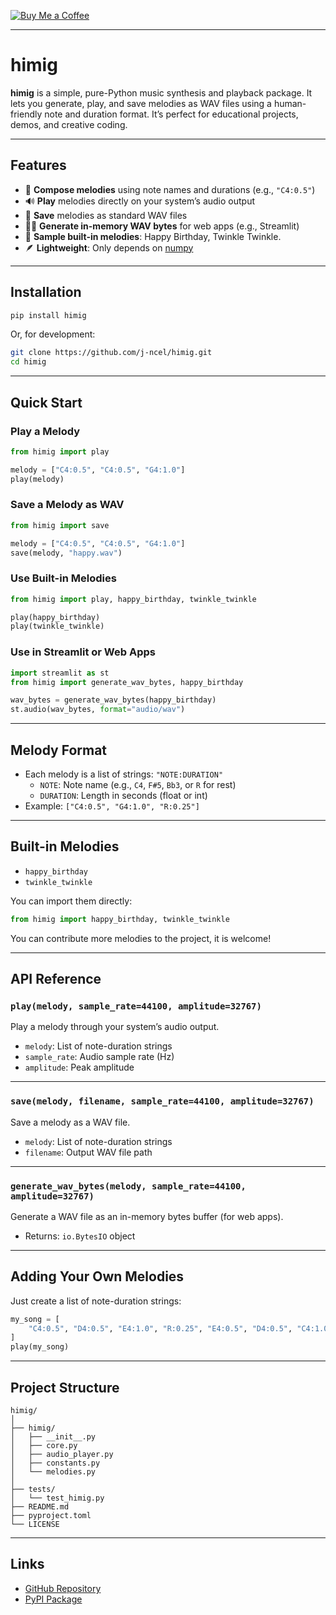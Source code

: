 [![Buy Me a Coffee](https://img.shields.io/badge/Buy%20Me%20a%20Coffee-%23FFDD00?style=for-the-badge&logo=buy-me-a-coffee&logoColor=black)](https://buymeacoffee.com/jncel)

---

# himig

**himig** is a simple, pure-Python music synthesis and playback package. It lets you generate, play, and save melodies as WAV files using a human-friendly note and duration format. It’s perfect for educational projects, demos, and creative coding.

---

## Features

- 🎵 **Compose melodies** using note names and durations (e.g., `"C4:0.5"`)
- 🔊 **Play** melodies directly on your system’s audio output
- 💾 **Save** melodies as standard WAV files
- 🧑‍💻 **Generate in-memory WAV bytes** for web apps (e.g., Streamlit)
- 🎼 **Sample built-in melodies**: Happy Birthday, Twinkle Twinkle.
- 🪶 **Lightweight**: Only depends on [numpy](https://numpy.org/)

---

## Installation

```sh
pip install himig
```

Or, for development:

```sh
git clone https://github.com/j-ncel/himig.git
cd himig
```

---

## Quick Start

### Play a Melody

```python
from himig import play

melody = ["C4:0.5", "C4:0.5", "G4:1.0"]
play(melody)
```

### Save a Melody as WAV

```python
from himig import save

melody = ["C4:0.5", "C4:0.5", "G4:1.0"]
save(melody, "happy.wav")
```

### Use Built-in Melodies

```python
from himig import play, happy_birthday, twinkle_twinkle

play(happy_birthday)
play(twinkle_twinkle)
```

### Use in Streamlit or Web Apps

```python
import streamlit as st
from himig import generate_wav_bytes, happy_birthday

wav_bytes = generate_wav_bytes(happy_birthday)
st.audio(wav_bytes, format="audio/wav")
```

---

## Melody Format

- Each melody is a list of strings: `"NOTE:DURATION"`
  - `NOTE`: Note name (e.g., `C4`, `F#5`, `Bb3`, or `R` for rest)
  - `DURATION`: Length in seconds (float or int)
- Example: `["C4:0.5", "G4:1.0", "R:0.25"]`

---

## Built-in Melodies

- `happy_birthday`
- `twinkle_twinkle`

You can import them directly:

```python
from himig import happy_birthday, twinkle_twinkle
```

You can contribute more melodies to the project, it is welcome!

---

## API Reference

### `play(melody, sample_rate=44100, amplitude=32767)`

Play a melody through your system’s audio output.

- `melody`: List of note-duration strings
- `sample_rate`: Audio sample rate (Hz)
- `amplitude`: Peak amplitude

---

### `save(melody, filename, sample_rate=44100, amplitude=32767)`

Save a melody as a WAV file.

- `melody`: List of note-duration strings
- `filename`: Output WAV file path

---

### `generate_wav_bytes(melody, sample_rate=44100, amplitude=32767)`

Generate a WAV file as an in-memory bytes buffer (for web apps).

- Returns: `io.BytesIO` object

---

## Adding Your Own Melodies

Just create a list of note-duration strings:

```python
my_song = [
    "C4:0.5", "D4:0.5", "E4:1.0", "R:0.25", "E4:0.5", "D4:0.5", "C4:1.0"
]
play(my_song)
```

---

## Project Structure

```
himig/
│
├── himig/
│   ├── __init__.py
│   ├── core.py
│   ├── audio_player.py
│   ├── constants.py
│   └── melodies.py
│
├── tests/
│   └── test_himig.py
├── README.md
├── pyproject.toml
└── LICENSE
```

---

## Links

- [GitHub Repository](https://github.com/j-ncel/himig)
- [PyPI Package](https://pypi.org/project/himig/)
